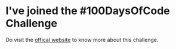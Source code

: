 # I've joined the #100DaysOfCode Challenge

Do visit the [offical website](https://www.100daysofcode.com/) to know more about this challenge.
